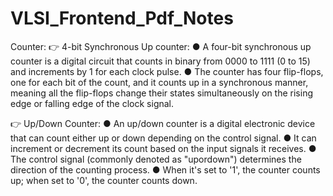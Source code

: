 # VLSI_Frontend_Pdf_Notes
Counter:
👉 4-bit Synchronous Up counter:
 ● A four-bit synchronous up counter is a digital circuit that counts in binary from 0000 to 1111 (0 to 15) and increments by 1 for each clock pulse.
 ● The counter has four flip-flops, one for each bit of the count, and it counts up in a synchronous manner, meaning all the flip-flops change their states simultaneously on the rising edge or falling edge of the clock signal. 

👉 Up/Down Counter:
 ● An up/down counter is a digital electronic device that can count either up or down depending on the control signal. 
 ● It can increment or decrement its count based on the input signals it receives. 
 ● The control signal (commonly denoted as "upordown") determines the direction of the counting process.
 ● When it's set to '1', the counter counts up; when set to '0', the counter counts down.

